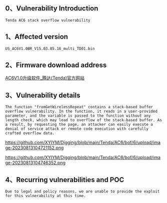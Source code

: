 ## **0、Vulnerability Introduction**

```
Tenda AC6 stack overflow vulnerability
```

## **1、Affected version**

```
US_AC6V1.0BR_V15.03.05.16_multi_TD01.bin
```

## **2、Firmware download address**

[AC6V1.0升级软件_腾达(Tenda)官方网站](https://www.tenda.com.cn/download/detail-2661.html)

## **3、Vulnerability details**

```
The function "fromGetWirelessRepeat" contains a stack-based buffer overflow vulnerability. In the function, it reads in a user-provided parameter, and the variable is passed to the function without any length check, which may lead to overflow of the stack-based buffer. As a result, by requesting the page, an attacker can easily execute a denial of service attack or remote code execution with carefully crafted overflow data.
```

https://github.com/XYIYM/Digging/blob/main/Tenda/AC6/bof/6/upload/image-20230813104721152.png

https://github.com/XYIYM/Digging/blob/main/Tenda/AC6/bof/6/upload/image-20230813104746352.png

## **4、Recurring vulnerabilities and POC**

```
Due to legal and policy reasons, we are unable to provide the exploit for this vulnerability at this time.
```

